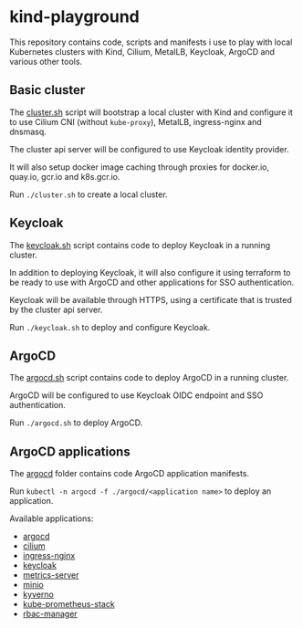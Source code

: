 # kind-playground

This repository contains code, scripts and manifests i use to play with local
Kubernetes clusters with Kind, Cilium, MetalLB, Keycloak, ArgoCD and various
other tools.

## Basic cluster

The [cluster.sh](./cluster.sh) script will bootstrap a local cluster with Kind and configure it
to use Cilium CNI (without `kube-proxy`), MetalLB, ingress-nginx and dnsmasq.

The cluster api server will be configured to use Keycloak identity provider.

It will also setup docker image caching through proxies for docker.io, quay.io,
gcr.io and k8s.gcr.io.

Run `./cluster.sh` to create a local cluster.

## Keycloak

The [keycloak.sh](./keycloak.sh) script contains code to deploy Keycloak in a running cluster.

In addition to deploying Keycloak, it will also configure it using terraform
to be ready to use with ArgoCD and other applications for SSO authentication.

Keycloak will be available through HTTPS, using a certificate that is trusted by the cluster
api server.

Run `./keycloak.sh` to deploy and configure Keycloak.

## ArgoCD

The [argocd.sh](./argocd.sh) script contains code to deploy ArgoCD in a running cluster.

ArgoCD will be configured to use Keycloak OIDC endpoint and SSO authentication.

Run `./argocd.sh` to deploy ArgoCD.

## ArgoCD applications

The [argocd](./argocd) folder contains code ArgoCD application manifests.

Run `kubectl -n argocd -f ./argocd/<application name>` to deploy an application.

Available applications:
- [argocd](./argocd/argocd.yaml)
- [cilium](./argocd/cilium.yaml)
- [ingress-nginx](./argocd/ingress-nginx.yaml)
- [keycloak](./argocd/keycloak.yaml)
- [metrics-server](./argocd/metrics-server.yaml)
- [minio](./argocd/minio.yaml)
- [kyverno](./argocd/kyverno.yaml)
- [kube-prometheus-stack](./argocd/kube-prometheus-stack.yaml)
- [rbac-manager](./argocd/rbac-manager.yaml)
